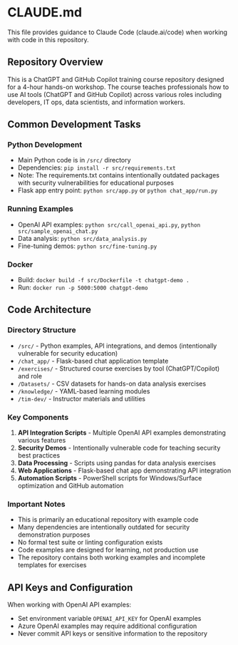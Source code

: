 # CLAUDE.md

This file provides guidance to Claude Code (claude.ai/code) when working with code in this repository.

## Repository Overview

This is a ChatGPT and GitHub Copilot training course repository designed for a 4-hour hands-on workshop. The course teaches professionals how to use AI tools (ChatGPT and GitHub Copilot) across various roles including developers, IT ops, data scientists, and information workers.

## Common Development Tasks

### Python Development
- Main Python code is in `/src/` directory
- Dependencies: `pip install -r src/requirements.txt`
- Note: The requirements.txt contains intentionally outdated packages with security vulnerabilities for educational purposes
- Flask app entry point: `python src/app.py` or `python chat_app/run.py`

### Running Examples
- OpenAI API examples: `python src/call_openai_api.py`, `python src/sample_openai_chat.py`
- Data analysis: `python src/data_analysis.py`
- Fine-tuning demos: `python src/fine-tuning.py`

### Docker
- Build: `docker build -f src/Dockerfile -t chatgpt-demo .`
- Run: `docker run -p 5000:5000 chatgpt-demo`

## Code Architecture

### Directory Structure
- `/src/` - Python examples, API integrations, and demos (intentionally vulnerable for security education)
- `/chat_app/` - Flask-based chat application template
- `/exercises/` - Structured course exercises by tool (ChatGPT/Copilot) and role
- `/Datasets/` - CSV datasets for hands-on data analysis exercises
- `/knowledge/` - YAML-based learning modules
- `/tim-dev/` - Instructor materials and utilities

### Key Components
1. **API Integration Scripts** - Multiple OpenAI API examples demonstrating various features
2. **Security Demos** - Intentionally vulnerable code for teaching security best practices
3. **Data Processing** - Scripts using pandas for data analysis exercises
4. **Web Applications** - Flask-based chat app demonstrating API integration
5. **Automation Scripts** - PowerShell scripts for Windows/Surface optimization and GitHub automation

### Important Notes
- This is primarily an educational repository with example code
- Many dependencies are intentionally outdated for security demonstration purposes
- No formal test suite or linting configuration exists
- Code examples are designed for learning, not production use
- The repository contains both working examples and incomplete templates for exercises

## API Keys and Configuration
When working with OpenAI API examples:
- Set environment variable `OPENAI_API_KEY` for OpenAI examples
- Azure OpenAI examples may require additional configuration
- Never commit API keys or sensitive information to the repository